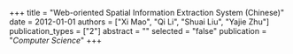 +++
title = "Web-oriented Spatial Information Extraction System (Chinese)"
date = 2012-01-01
authors = ["Xi Mao", "Qi Li", "Shuai Liu", "Yajie Zhu"]
publication_types = ["2"]
abstract = ""
selected = "false"
publication = "*Computer Science*"
+++

